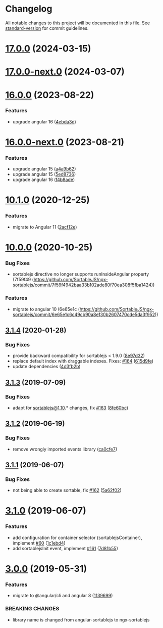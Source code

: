 # Changelog

All notable changes to this project will be documented in this file. See [standard-version](https://github.com/conventional-changelog/standard-version) for commit guidelines.

# [17.0.0](https://github.com/worktile/ngx-sortablejs/compare/17.0.0-next.0...17.0.0) (2024-03-15)



# [17.0.0-next.0](https://github.com/worktile/ngx-sortablejs/compare/16.0.0...17.0.0-next.0) (2024-03-07)



# [16.0.0](https://github.com/worktile/ngx-sortablejs/compare/v11.1.0...v16.0.0) (2023-08-22)


### Features

* upgrade angular 16 ([4ebda3d](https://github.com/worktile/ngx-sortablejs/commit/4ebda3d4ddb1d28afdf627871b54e158ecd9e495))



# [16.0.0-next.0](https://github.com/worktile/ngx-sortablejs/compare/v11.1.0...v16.0.0-next.0) (2023-08-21)


### Features

* upgrade angular 15 ([a4a9b62](https://github.com/worktile/ngx-sortablejs/commit/a4a9b62e4af0c342b60a9664545659721eec1901))
* upgrade angular 15 ([5ed8736](https://github.com/worktile/ngx-sortablejs/commit/5ed87366f93989d0d9f6466cd55ca4bbf68ea7de))
* upgrade angular 16 ([f4b8ade](https://github.com/worktile/ngx-sortablejs/commit/f4b8ade9223aa682b2f5ea83150d00ae3ee33274))



# [10.1.0](https://github.com/SortableJS/ngx-sortablejs/compare/v10.0.0...v10.1.0) (2020-12-25)


### Features

* migrate to Angular 11 ([2acf12e](https://github.com/SortableJS/ngx-sortablejs/commit/2acf12e239e3f97ef4c26ea52295ae4007197798))

# [10.0.0](https://github.com/SortableJS/ngx-sortablejs/compare/v3.1.4...v10.0.0) (2020-10-25)

### Bug Fixes

* sortablejs directive no longer supports runInsideAngular property (7f59f49 (https://github.com/SortableJS/ngx-sortablejs/commit/7f59f4942baa33b102ade80f70ea308f5fba1424))

### Features

* migrate to angular 10 (6e65e1c (https://github.com/SortableJS/ngx-sortablejs/commit/6e65e1c6c49cb90a8e130b2607470cde5da3f952))

## [3.1.4](https://github.com/SortableJS/angular-sortablejs/compare/v3.1.3...v3.1.4) (2020-01-28)


### Bug Fixes

* provide backward compatibility for sortablejs < 1.9.0 ([8e97d32](https://github.com/SortableJS/angular-sortablejs/commit/8e97d32a7b06e013d2fde8283f40665ea9f07205))
* replace default index with draggable indexes. Fixes: [#164](https://github.com/SortableJS/angular-sortablejs/issues/164) ([615d9fe](https://github.com/SortableJS/angular-sortablejs/commit/615d9fe62a1d4c07a2baed98714af12b845e9bc6))
* update dependencies ([4d3fb2b](https://github.com/SortableJS/angular-sortablejs/commit/4d3fb2b9d3fc8be15348cfa7c630b4f1cd34c8bb))

## [3.1.3](https://github.com/SortableJS/angular-sortablejs/compare/v3.1.2...v3.1.3) (2019-07-09)


### Bug Fixes

* adapt for sortablejs@1.10.* changes, fix [#163](https://github.com/SortableJS/angular-sortablejs/issues/163) ([8fe60bc](https://github.com/SortableJS/angular-sortablejs/commit/8fe60bc))

## [3.1.2](https://github.com/SortableJS/angular-sortablejs/compare/v3.1.1...v3.1.2) (2019-06-19)


### Bug Fixes

* remove wrongly imported events library ([ca0cfe7](https://github.com/SortableJS/angular-sortablejs/commit/ca0cfe7))

## [3.1.1](https://github.com/SortableJS/angular-sortablejs/compare/v3.1.0...v3.1.1) (2019-06-07)


### Bug Fixes

* not being able to create sortable, fix [#162](https://github.com/SortableJS/angular-sortablejs/issues/162) ([5a62f02](https://github.com/SortableJS/angular-sortablejs/commit/5a62f02))

# [3.1.0](https://github.com/SortableJS/angular-sortablejs/compare/v3.0.0...v3.1.0) (2019-06-07)


### Features

* add configuration for container selector (sortablejsContainer), implement [#60](https://github.com/SortableJS/angular-sortablejs/issues/60) ([1c1ebd4](https://github.com/SortableJS/angular-sortablejs/commit/1c1ebd4))
* add sortablejsInit event, implement [#161](https://github.com/SortableJS/angular-sortablejs/issues/161) ([7d81b55](https://github.com/SortableJS/angular-sortablejs/commit/7d81b55))

# [3.0.0](https://github.com/SortableJS/angular-sortablejs/compare/v2.7.0...v3.0.0) (2019-05-31)


### Features

* migrate to @angular/cli and angular 8 ([1139699](https://github.com/SortableJS/angular-sortablejs/commit/1139699))


### BREAKING CHANGES

* library name is changed from angular-sortablejs to ngx-sortablejs

